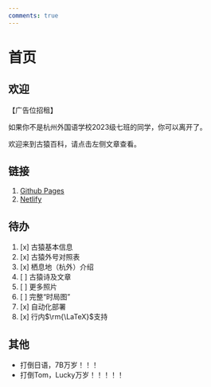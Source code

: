 ```yaml
---
comments: true
---
```


# 首页

## 欢迎

【广告位招租】

如果你不是杭州外国语学校2023级七班的同学，你可以离开了。

欢迎来到古猿百科，请点击左侧文章查看。

## 链接

1. [Github Pages](https://lyz0603.github.io/)
2. [Netlify](https://tom-wiki.netlify.app/)

## 待办

1. [x] 古猿基本信息
2. [x] 古猿外号对照表
3. [x] 栖息地（杭外）介绍
4. [ ] 古猿诗及文章
5. [ ] 更多照片
6. [ ] 完整“时局图”
7. [x] 自动化部署
8. [x] 行内$\rm{\LaTeX}$支持

## 其他

- 打倒日语，7B万岁！！！
- 打倒Tom，Lucky万岁！！！！！
